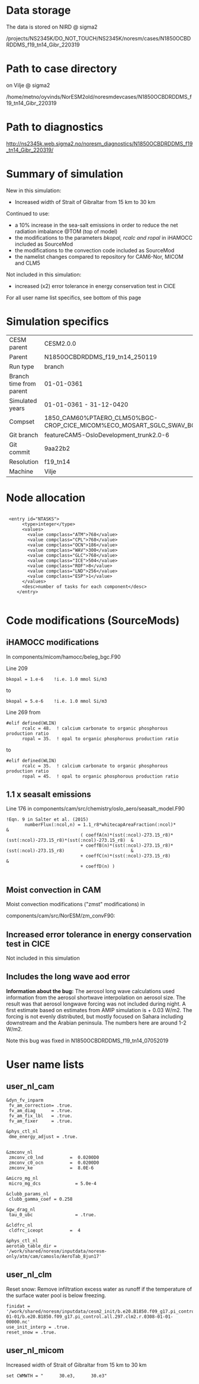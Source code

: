 # Data storage
The data is stored on NIRD @ sigma2

/projects/NS2345K/DO_NOT_TOUCH/NS2345K/noresm/cases/N1850OCBDRDDMS_f19_tn14_Gibr_220319

# Path to case directory

on Vilje @ sigma2

/home/metno/oyvinds/NorESM2old/noresmdevcases/N1850OCBDRDDMS_f19_tn14_Gibr_220319

# Path to diagnostics

http://ns2345k.web.sigma2.no/noresm_diagnostics/N1850OCBDRDDMS_f19_tn14_Gibr_220319/

# Summary of simulation

New in this simulation: 
- Increased width of Strait of Gibraltar from 15 km to 30 km

Continued to use:
-  a 10% increase in the sea-salt emissions in order to reduce the net radiation imbalance @TOM (top of model)
-  the modifications to the parameters *bkopal, rcalc and ropal* in iHAMOCC  included as SourceMod 
-  the modifications to the convection code included as SourceMod 
-  the namelist changes compared to repository for CAM6-Nor, MICOM and CLM5

Not included in this simulation:
- increased (x2) error tolerance in energy conservation test in CICE

For all user name list specifics, see bottom of this page


# Simulation specifics

|  |  |  
| --- | :--- | 
| CESM parent| CESM2.0.0  | 
| Parent |   N1850OCBDRDDMS_f19_tn14_250119  |
| Run type  | branch |
| Branch time from parent | 01-01-0361 |
| Simulated years | 01-01-0361 - 31-12-0420 |   
| Compset | 1850_CAM60%PTAERO_CLM50%BGC-CROP_CICE_MICOM%ECO_MOSART_SGLC_SWAV_BGC%BDRDDMS |
| Git branch | featureCAM5-OsloDevelopment_trunk2.0-6 | 
| Git commit | 9aa22b2 |
| Resolution | f19_tn14 |
| Machine  |  Vilje  |

# Node allocation

```

 <entry id="NTASKS">
      <type>integer</type>
      <values>
        <value compclass="ATM">768</value>
        <value compclass="CPL">768</value>
        <value compclass="OCN">186</value>
        <value compclass="WAV">300</value>
        <value compclass="GLC">768</value>
        <value compclass="ICE">504</value>
        <value compclass="ROF">8</value>
        <value compclass="LND">256</value>
        <value compclass="ESP">1</value>
      </values>
      <desc>number of tasks for each component</desc>
    </entry>


```

# Code modifications (SourceMods)

## iHAMOCC modifications

In components/micom/hamocc/beleg_bgc.F90

Line 209

```
bkopal = 1.e-6    !i.e. 1.0 mmol Si/m3 
```

to 

```
bkopal = 5.e-6    !i.e. 1.0 mmol Si/m3 
```

Line 269 from
```
#elif defined(WLIN) 
      rcalc = 48.  ! calcium carbonate to organic phosphorous production ratio
      ropal = 35.  ! opal to organic phosphorous production ratio 
```
to 

```
#elif defined(WLIN) 
      rcalc = 35.  ! calcium carbonate to organic phosphorous production ratio
      ropal = 45.  ! opal to organic phosphorous production ratio 
```


## 1.1 x seasalt emissions

Line 176 in components/cam/src/chemistry/oslo_aero/seasalt_model.F90 
```
!Eqn. 9 in Salter et al. (2015)
       numberFlux(:ncol,n) = 1.1_r8*whitecapAreaFraction(:ncol)*                                                     &
                            ( coeffA(n)*(sst(:ncol)-273.15_r8)*(sst(:ncol)-273.15_r8)*(sst(:ncol)-273.15_r8)  &
                            + coeffB(n)*(sst(:ncol)-273.15_r8)*(sst(:ncol)-273.15_r8)                         &
                            + coeffC(n)*(sst(:ncol)-273.15_r8)                                                &
                            + coeffD(n) )


```

## Moist convection in CAM
Moist convection modifications ("zmst" modifications) in

components/cam/src/NorESM/zm_convF90: 
 
## Increased error tolerance in energy conservation test in CICE
Not included in this simulation

## Includes the long wave aod error

**Information about the bug:** The aerosol long wave calculations used information from the aerosol shortwave interpolation on aerosol size. The result was that aerosol longwave forcing was not included during night. A first estimate based on estimates from AMIP simulation is + 0.03 W/m2. The forcing is not evenly distributed, but mostly focused on Sahara including downstream and the Arabian peninsula. The numbers here are around 1-2 W/m2.  

Note this bug was fixed in N1850OCBDRDDMS_f19_tn14_07052019

# User name lists

## user_nl_cam
``` 
&dyn_fv_inparm
 fv_am_correction= .true.
 fv_am_diag      = .true.
 fv_am_fix_lbl   = .true.
 fv_am_fixer     = .true.

&phys_ctl_nl
 dme_energy_adjust = .true.


&zmconv_nl
 zmconv_c0_lnd          =  0.0200D0
 zmconv_c0_ocn          =  0.0200D0
 zmconv_ke              =  8.0E-6

&micro_mg_nl
 micro_mg_dcs             = 5.0e-4

&clubb_params_nl
 clubb_gamma_coef = 0.258

&gw_drag_nl
 tau_0_ubc                = .true.

&cldfrc_nl
 cldfrc_iceopt          =  4
 
&phys_ctl_nl
aerotab_table_dir =
'/work/shared/noresm/inputdata/noresm-only/atm/cam/camoslo/AeroTab_8jun17'

```

## user_nl_clm
Reset snow: Remove infiltration excess water as runoff if the temperature of the surface water pool is below freezing. 
```
finidat = '/work/shared/noresm/inputdata/cesm2_init/b.e20.B1850.f09_g17.pi_control.all.297/0308-01-01/b.e20.B1850.f09_g17.pi_control.all.297.clm2.r.0308-01-01-00000.nc'
use_init_interp = .true.
reset_snow = .true.

```

## user_nl_micom

Increased width of Strait of Gibraltar from 15 km to 30 km

```
set CWMWTH = "      30.e3,      30.e3"

```
